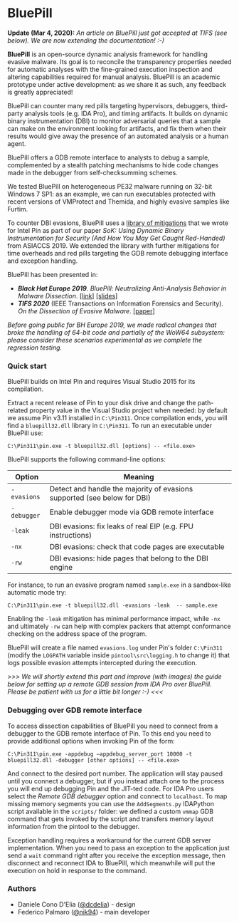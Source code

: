 # BluePill

**Update (Mar 4, 2020):** *An article on BluePill just got accepted at TIFS (see below). We are now extending the documentation! :-)*

**BluePill** is an open-source dynamic analysis framework for handling evasive malware. Its goal is to reconcile the transparency properties needed for automatic analyses with the fine-grained execution inspection and altering capabilities required for manual analysis. BluePill is an academic prototype under active development: as we share it as such, any feedback is greatly appreciated!

BluePill can counter many red pills targeting hypervisors, debuggers, third-party analysis tools (e.g. IDA Pro), and timing artifacts. It builds on dynamic binary instrumentation (DBI) to monitor adversarial queries that a sample can make on the environment looking for artifacts, and fix them when their results would give away the presence of an automated analysis or a human agent.

BluePill offers a GDB remote interface to analysts to debug a sample, complemented by a stealth patching mechanisms to hide code changes made in the debugger from self-checksumming schemes.

We tested BluePill on heterogeneous PE32 malware running on 32-bit Windows 7 SP1: as an example, we can run executables protected with recent versions of VMProtect and Themida, and highly evasive samples like Furtim.

To counter DBI evasions, BluePill uses a [library of mitigations](https://github.com/season-lab/sok-dbi-security/) that we wrote for Intel Pin as part of our paper *SoK: Using Dynamic Binary Instrumentation for Security (And How You May Get Caught Red-Handed)* from ASIACCS 2019. We extended the library with further mitigations for time overheads and red pills targeting the GDB remote debugging interface and exception handling.

BluePill has been presented in:
* ***Black Hat Europe 2019***. *BluePill: Neutralizing Anti-Analysis Behavior in Malware Dissection*. [[link]](https://www.blackhat.com/eu-19/briefings/schedule/index.html#bluepill-neutralizing-anti-analysis-behavior-in-malware-dissection-17685) [[slides]](https://i.blackhat.com/eu-19/Wednesday/eu-19-Delia-BluePill-Neutralizing-Anti-Analysis-Behavior-In-Malware-Dissection.pdf)
* ***TIFS 2020*** (IEEE Transactions on Information Forensics and Security). *On the Dissection of Evasive Malware*. [[paper]](https://ieeexplore.ieee.org/document/9018111)

*Before going public for BH Europe 2019, we made radical changes that broke the handling of 64-bit code and partially of the WoW64 subsystem: please consider these scenarios experimental as we complete the regression testing.*

### Quick start

BluePill builds on Intel Pin and requires Visual Studio 2015 for its compilation.

Extract a recent release of Pin to your disk drive and change the path-related property value in the Visual Studio project when needed: by default we assume Pin v3.11 installed in `C:\Pin311`. Once compilation ends, you will find a `bluepill32.dll` library in `C:\Pin311`. To run an executable under BluePill use:

```
C:\Pin311\pin.exe -t bluepill32.dll [options] -- <file.exe>
```

BluePill supports the following command-line options:

Option | Meaning
--- | --- 
`-evasions` | Detect and handle the majority of evasions supported (see below for DBI)
`-debugger` | Enable debugger mode via GDB remote interface
`-leak` | DBI evasions: fix leaks of real EIP (e.g. FPU instructions)
`-nx` | DBI evasions: check that code pages are executable
`-rw` | DBI evasions: hide pages that belong to the DBI engine

For instance, to run an evasive program named `sample.exe` in a sandbox-like automatic mode try:

```
C:\Pin311\pin.exe -t bluepill32.dll -evasions -leak  -- sample.exe
```

Enabling the `-leak` mitigation has minimal performance impact, while `-nx` and ultimately `-rw` can help with complex packers that attempt conformance checking on the address space of the program.

BluePill will create a file named `evasions.log` under Pin's folder `C:\Pin311` (modify the `LOGPATH` variable inside `pintool\src\logging.h` to change it) that logs possible evasion attempts intercepted during the execution.  

*>>> We will shortly extend this part and improve (with images) the guide below for setting up a remote GDB session from IDA Pro over BluePill. Please be patient with us for a little bit longer :-) <<<*

### Debugging over GDB remote interface

To access dissection capabilities of BluePill you need to connect from a debugger to the GDB remote interface of Pin. To this end you need to provide additional options when invoking Pin of the form:

```
C:\Pin311\pin.exe -appdebug —appdebug_server_port 10000 -t bluepill32.dll -debugger [other options] -- <file.exe>
```

And connect to the desired port number. The application will stay paused until you connect a debugger, but if you instead attach one to the process you will end up debugging Pin and the JIT-ted code. For IDA Pro users select the *Remote GDB debugger* option and connect to `localhost`. To map missing memory segments you can use the `AddSegments.py` IDAPython script available in the `scripts/` folder: we defined a custom `vmmap` GDB command that gets invoked by the script and transfers memory layout information from the pintool to the debugger.

Exception handling requires a workaround for the current GDB server implementation. When you need to pass an exception to the application just send a `wait` command right after you receive the exception message, then disconnect and reconnect IDA to BluePill, which meanwhile will put the execution on hold in response to the command.


### Authors
* Daniele Cono D'Elia ([@dcdelia](https://github.com/dcdelia)) - design
* Federico Palmaro ([@nik94](https://github.com/nik94)) - main developer
